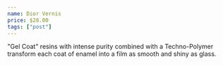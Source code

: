```yaml
---
name: Dior Vernis
price: $28.00
tags: ["post"]
---
```


"Gel Coat" resins with intense purity combined with a Techno-Polymer transform each coat of enamel into a film as smooth and shiny as glass.
